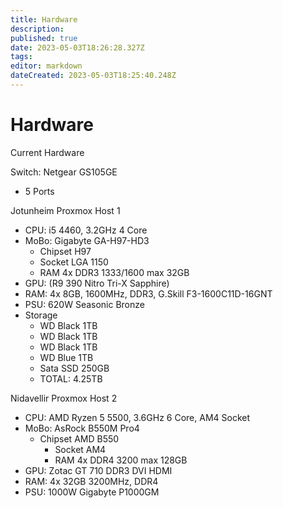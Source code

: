 ```yaml
---
title: Hardware
description: 
published: true
date: 2023-05-03T18:26:28.327Z
tags: 
editor: markdown
dateCreated: 2023-05-03T18:25:40.248Z
---
```


# Hardware
Current Hardware

Switch: Netgear GS105GE
* 5 Ports

Jotunheim Proxmox Host 1
* CPU: i5 4460, 3.2GHz 4 Core
* MoBo: Gigabyte GA-H97-HD3
	* Chipset H97
	* Socket LGA 1150
	* RAM 4x DDR3 1333/1600 max 32GB
* GPU: (R9 390 Nitro Tri-X Sapphire)
* RAM: 4x 8GB, 1600MHz, DDR3, G.Skill F3-1600C11D-16GNT
* PSU: 620W Seasonic Bronze
* Storage
	* WD Black 1TB
	* WD Black 1TB
	* WD Black 1TB
	* WD Blue 1TB
	* Sata SSD 250GB
	* TOTAL: 4.25TB
  
Nidavellir Proxmox Host 2
* CPU: AMD Ryzen 5 5500, 3.6GHz 6 Core, AM4 Socket
* MoBo: AsRock B550M Pro4
  * Chipset AMD B550
	* Socket AM4
	* RAM 4x DDR4 3200 max 128GB
* GPU: Zotac GT 710 DDR3 DVI HDMI
* RAM: 4x 32GB 3200MHz, DDR4
* PSU: 1000W Gigabyte P1000GM